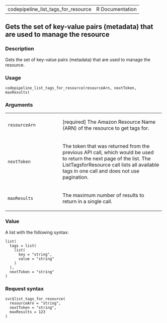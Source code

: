 <table style="width: 100%;">
<tbody>
<tr class="odd">
<td>codepipeline_list_tags_for_resource</td>
<td style="text-align: right;">R Documentation</td>
</tr>
</tbody>
</table>

## Gets the set of key-value pairs (metadata) that are used to manage the resource

### Description

Gets the set of key-value pairs (metadata) that are used to manage the
resource.

### Usage

    codepipeline_list_tags_for_resource(resourceArn, nextToken, maxResults)

### Arguments

<table>
<colgroup>
<col style="width: 35%" />
<col style="width: 65%" />
</colgroup>
<tbody>
<tr class="odd">
<td><code
id="codepipeline_list_tags_for_resource_:_resourceArn">resourceArn</code></td>
<td><p>[required] The Amazon Resource Name (ARN) of the resource to get
tags for.</p></td>
</tr>
<tr class="even">
<td><code
id="codepipeline_list_tags_for_resource_:_nextToken">nextToken</code></td>
<td><p>The token that was returned from the previous API call, which
would be used to return the next page of the list. The
ListTagsforResource call lists all available tags in one call and does
not use pagination.</p></td>
</tr>
<tr class="odd">
<td><code
id="codepipeline_list_tags_for_resource_:_maxResults">maxResults</code></td>
<td><p>The maximum number of results to return in a single
call.</p></td>
</tr>
</tbody>
</table>

### Value

A list with the following syntax:

    list(
      tags = list(
        list(
          key = "string",
          value = "string"
        )
      ),
      nextToken = "string"
    )

### Request syntax

    svc$list_tags_for_resource(
      resourceArn = "string",
      nextToken = "string",
      maxResults = 123
    )
